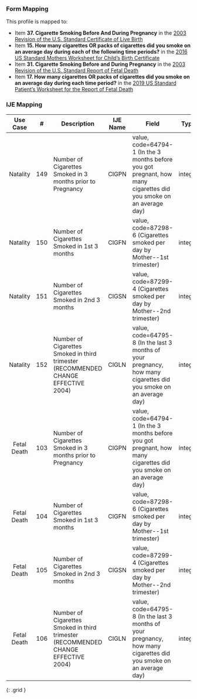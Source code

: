 ### Form Mapping
This profile is mapped to:
 * Item **37. Cigarette Smoking Before And During Pregnancy** in the [2003 Revision of the U.S. Standard Certificate of Live Birth](https://www.cdc.gov/nchs/data/dvs/birth11-03final-ACC.pdf)
 * Item **15. How many cigarettes OR packs of cigarettes did you smoke on an average day during each of the following time periods?** in the [2016 US Standard Mothers Worksheet for Child’s Birth Certificate](https://www.cdc.gov/nchs/data/dvs/moms-worksheet-2016-508.pdf)
 * Item **31. Cigarette Smoking Before and During Pregnancy** in the [2003 Revision of the U.S. Standard Report of Fetal Death](https://www.cdc.gov/nchs/data/dvs/FDEATH11-03finalACC.pdf)
 * Item **17. How many cigarettes OR packs of cigarettes did you smoke on an average day during each time period?** in the [2019 US Standard Patient’s Worksheet for the Report of Fetal Death](https://www.cdc.gov/nchs/data/dvs/fetal-death-mother-worksheet-english-2019-508.pdf)

### IJE Mapping

| **Use Case** |  **#**   |  **Description**  | **IJE Name**  |  **Field**  |  **Type**  | **Value Set**  |
| :---------: | --------------- | ------------ | ------------- | ---------- | ---------- | -------------- |
| Natality | 149 | Number of Cigarettes Smoked in 3 months prior to Pregnancy | CIGPN | value, code=64794-1 (In the 3 months before you got pregnant, how many cigarettes did you smoke on an average day) |integer | |
| Natality | 150 | Number of Cigarettes Smoked in 1st 3 months | CIGFN | value, code=87298-6 (Cigarettes smoked per day by Mother--1st trimester) |integer | |
| Natality | 151 | Number of Cigarettes Smoked in 2nd 3 months | CIGSN | value, code=87299-4 (Cigarettes smoked per day by Mother--2nd trimester) |integer | |
| Natality | 152 | Number of Cigarettes Smoked in  third trimester (RECOMMENDED CHANGE EFFECTIVE 2004) | CIGLN | value, code=64795-8 (In the last 3 months of your pregnancy, how many cigarettes did you smoke on an average day) |integer | |
| Fetal Death | 103 | Number of Cigarettes Smoked in 3 months prior to Pregnancy | CIGPN | value, code=64794-1 (In the 3 months before you got pregnant, how many cigarettes did you smoke on an average day) |integer | |
| Fetal Death | 104 | Number of Cigarettes Smoked in 1st 3 months | CIGFN | value, code=87298-6 (Cigarettes smoked per day by Mother--1st trimester) |integer | |
| Fetal Death | 105 | Number of Cigarettes Smoked in 2nd 3 months | CIGSN | value, code=87299-4 (Cigarettes smoked per day by Mother--2nd trimester) |integer | |
| Fetal Death | 106 | Number of Cigarettes Smoked in third trimester (RECOMMENDED CHANGE EFFECTIVE 2004) | CIGLN | value, code=64795-8 (In the last 3 months of your pregnancy, how many cigarettes did you smoke on an average day) |integer | |
{: .grid }
